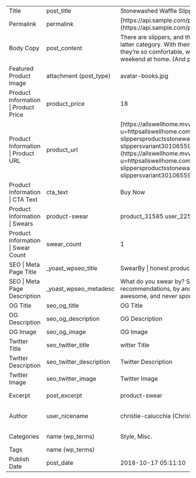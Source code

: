 <table>

<tbody>

<tr>

<td>Title</td>

<td>post_title</td>

<td>Stonewashed Waffle Slippers</td>

<td>Text</td>

<td></td>

<td></td>

<td></td>

</tr>

<tr>

<td>Permalink</td>

<td>permalink</td>

<td>[https://api.sample.com/products/ugg-cozette-slippers/](https://api.sample.com/products/ugg-cozette-slippers/)</td>

<td>URL</td>

<td></td>

<td></td>

<td></td>

</tr>

<tr>

<td>Body Copy</td>

<td>post_content</td>

<td>There are slippers, and then there are clouds for your feet. These fall in that latter category. With their cushy texture and flexible PVC-free rubber soles, they’re so comfortable, we think you’ll want to wear them every evening and weekend at home. (And possibly at work, too.)</td>

<td>TinyMCE</td>

<td></td>

<td>I think this is pulled in from the retailer.Body allows for heading styling, B, I, bullets, numbered lists, quotes, alignment, hyperlinks</td>

<td></td>

</tr>

<tr>

<td>Featured Product Image</td>

<td>attachment (post_type)</td>

<td>avatar-books.jpg</td>

<td>Image Selector</td>

<td></td>

<td>Includes image url, title, caption, alt text and description fields in WP and media.Read more tag is supported. Remove this tag.</td>

<td></td>

</tr>

<tr>

<td>Product Information | Product Price</td>

<td>product_price</td>

<td>18</td>

<td>Text / number dropdown</td>

<td>restricted to numbers</td>

<td></td>

<td></td>

</tr>

<tr>

<td>Product Information | Product URL</td>

<td>product_url</td>

<td>[https://allswellhome.mvvx.net/c/249354/599204/9824?u=httpsallswellhome.comcollectionsrobes-and-slippersproductsstonewashed-waffle-slippersvariant30106559447137&subid1=SBallswellslippersccalucchia0420](https://allswellhome.mvvx.net/c/249354/599204/9824?u=httpsallswellhome.comcollectionsrobes-and-slippersproductsstonewashed-waffle-slippersvariant30106559447137&subid1=SBallswellslippersccalucchia0420)</td>

<td>URL text</td>

<td></td>

<td></td>

<td></td>

</tr>

<tr>

<td>Product Information | CTA Text</td>

<td>cta_text</td>

<td>Buy Now</td>

<td>Text</td>

<td></td>

<td>Defaults to "Buy Now"</td>

<td></td>

</tr>

<tr>

<td>Product Information | Swears</td>

<td>product-swear</td>

<td>product_31585 user_2256</td>

<td>Text Search w/ List</td>

<td></td>

<td>![](https://confluence.meredith.com/download/attachments/141729278/image2020-4-15_15-58-45.png?version=1&modificationDate=1586966995000&api=v2)</td>

<td></td>

</tr>

<tr>

<td>Product Information | Swear Count</td>

<td>swear_count</td>

<td>1</td>

<td></td>

<td>Not editable</td>

<td>Auto-generates based on number of swears for the product</td>

<td></td>

</tr>

<tr>

<td>SEO | Meta Page Title</td>

<td>_yoast_wpseo_title</td>

<td>SwearBy | honest product recommendations from cool people you can trust</td>

<td>Text</td>

<td></td>

<td></td>

<td></td>

</tr>

<tr>

<td>SEO | Meta Page Description</td>

<td>_yoast_wpseo_metadesc</td>

<td>What do you swear by? SwearBy the pinky swear of product recommendations, by and for discerning women. Our Swears are honest, awesome, and never sponsored.</td>

<td>Text</td>

<td></td>

<td></td>

<td></td>

</tr>

<tr>

<td>OG Title</td>

<td>seo_og_title</td>

<td>OG Title</td>

<td>Text</td>

<td></td>

<td></td>

<td></td>

</tr>

<tr>

<td>OG Description</td>

<td>seo_og_description</td>

<td>OG Description</td>

<td>Text</td>

<td></td>

<td></td>

<td></td>

</tr>

<tr>

<td>OG Image</td>

<td>seo_og_image</td>

<td>OG Image</td>

<td>Image</td>

<td></td>

<td></td>

<td></td>

</tr>

<tr>

<td>Twitter Title</td>

<td>seo_twitter_title</td>

<td>witter Title</td>

<td>Text</td>

<td></td>

<td></td>

<td></td>

</tr>

<tr>

<td>Twitter Description</td>

<td>seo_twitter_description</td>

<td>Twitter Description</td>

<td>Text</td>

<td></td>

<td></td>

<td></td>

</tr>

<tr>

<td>Twitter Image</td>

<td>seo_twitter_image</td>

<td>Twitter Image</td>

<td>Image</td>

<td></td>

<td></td>

<td></td>

</tr>

<tr>

<td>Excerpt</td>

<td>post_excerpt</td>

<td>product-swear</td>

<td>Text</td>

<td></td>

<td>Excerpts are optional hand-crafted summaries of your content that can be used in your theme</td>

<td></td>

</tr>

<tr>

<td>Author</td>

<td>user_nicename</td>

<td>christie-calucchia (Christie Calucchia)</td>

<td>Drop-down</td>

<td>Restricted to list of editors</td>

<td></td>

<td></td>

</tr>

<tr>

<td>Categories</td>

<td>name (wp_terms)</td>

<td>Style, Misc.</td>

<td>Multi-select</td>

<td></td>

<td>Determines which categories the product appears in. 1 top and 1 sub-level category.</td>

<td></td>

</tr>

<tr>

<td>Tags</td>

<td>name (wp_terms)</td>

<td></td>

<td></td>

<td></td>

<td></td>

<td></td>

</tr>

<tr>

<td>Publish Date</td>

<td>post_date</td>

<td>2018-10-17 05:11:10</td>

<td></td>

<td></td>

<td></td>

<td></td>

</tr>

</tbody>

</table>